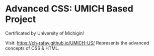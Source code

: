 # Advanced CSS: UMICH Based Project 
Certificated by University of Michigin!

Visit:  https://ch-rafay.github.io/UMICH-US/
Represents the advanced concepts of CSS & HTML.

